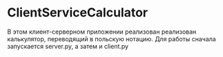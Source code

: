 # ClientServiceCalculator
В этом клиент-серверном приложении реализован реализован калькулятор, переводящий в польскую нотацию. Для работы сначала запускается server.py, а затем и client.py
